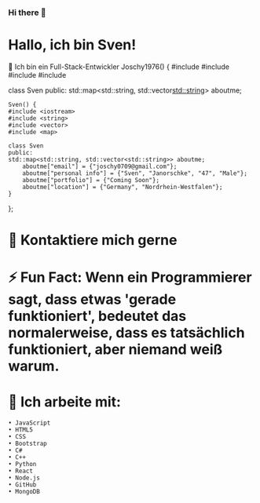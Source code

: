 ### Hi there 👋

# Hallo, ich bin Sven! 

 Ich bin ein Full-Stack-Entwickler
Joschy1976() {
#include <iostream>
#include <string>
#include <vector>
#include <map>

class Sven 
public:
    std::map<std::string, std::vector<std::string>> aboutme;

    Sven() {
    #include <iostream>
    #include <string>
    #include <vector>
    #include <map>

    class Sven 
    public:
    std::map<std::string, std::vector<std::string>> aboutme;
        aboutme["email"] = {"joschy0709@gmail.com"};
        aboutme["personal info"] = {"Sven", "Janorschke", "47", "Male"};
        aboutme["portfolio"] = {"Coming Soon"};
        aboutme["location"] = {"Germany", "Nordrhein-Westfalen"};
    }
};
# 💬 Kontaktiere mich gerne

# ⚡ Fun Fact: Wenn ein Programmierer sagt, dass etwas 'gerade funktioniert', bedeutet das    	 	           normalerweise, dass es tatsächlich funktioniert, aber niemand weiß warum.

# 🤔 Ich arbeite mit:
    • JavaScript
    • HTML5
    • CSS
    • Bootstrap
    • C#
    • C++
    • Python
    • React
    • Node.js
    • GitHub
    • MongoDB
